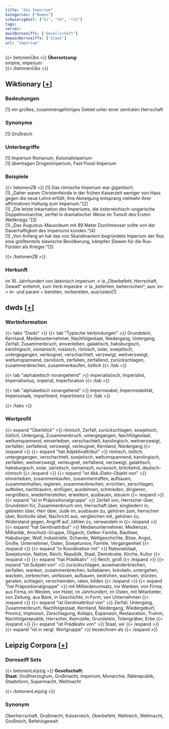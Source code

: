```yaml
---
title: "das Imperium"
kategorien: ["Nomen"]
schwierigkeit: ["k1", "h4", "r13"]
tags:
series:
mainDornseiffs: ['Gesellschaft']
domainDornseiffs: ['Staat']
url: "Imperium"
---
```


{{< betonenÜbs >}}
**Übersetzung:**  
empire, imperium  
{{< /betonenÜbs >}}

## Wiktionary [[+](https://de.wiktionary.org/wiki/Imperium)]

### Bedeutungen
[1] ein großes, zusammengehöriges Gebiet unter einer zentralen Herrschaft  

### Synonyme
[1] Großreich  

### Unterbegriffe
[1] Imperium Romanum, Kolonialimperium  
[1] übertragen Drogenimperium, Fast-Food-Imperium  

### Beispiele
{{< betonenZB >}}
[1] Das römische Imperium war gigantisch.  
[1] „Daher waren Christenfeinde in der frühen Kaiserzeit weniger von Hass gegen die neue Lehre erfüllt; ihre Abneigung entsprang vielmehr ihrer affirmativen Haltung zum Imperium.“[2]  
[1] „Die letzte Inkarnation des Imperiums, die österreichisch-ungarische Doppelmonarchie, zerfiel in dramatischer Weise im Tumult des Ersten Weltkriegs.“[3]  
[1] „Das Augustus-Mausoleum mit 89 Meter Durchmesser sollte von der Dauerhaftigkeit des Imperiums künden.“[4]  
[1] „Von Anfang an hat das von Skandinaviern begründete Imperium der Rus eine größtenteils slawische Bevölkerung, kämpfen Slawen für die Rus-Fürsten als Krieger.“[5]  

{{< /betonenZB >}}
### Herkunft
im 16. Jahrhundert von lateinisch imperium → la „Oberbefehl, Herrschaft, Gewalt“ entlehnt, zum Verb imperāre → la „befehlen, beherrschen“; aus: im- = in- und parare = bereiten, vorbereiten, ausrüsten[1]  



## dwds [[+](https://www.dwds.de/wb/Imperium)]

### Wortinformation
{{< tabs "Dwds" >}}
{{< tab "Typische Verbindungen" >}}
Grundstein, Kernland, Medienunternehmer, Nachfolgestaat, Niedergang, Untergang, Zerfall, Zusammenbruch, einverleiben, galaktisch, habsburgisch, karolingisch, osmanisch, russisch, römisch, solar, sowjetisch, untergegangen, verleugnet, verschachtelt, verzweigt, weitverzweigt, weltumspannend, zaristisch, zerfallen, zerfallend, zurückschlagen, zusammenbrechen, zusammenkaufen, östlich
{{< /tab >}}

{{< tab "alphabetisch vorangehend" >}}
imperialistisch, Imperialist, Imperialismus, imperial, Imperforation
{{< /tab >}}

{{< tab "alphabetisch vorangehend" >}}
impermeabel, Impermeabilität, Impersonale, impertinent, Impertinenz
{{< /tab >}}

{{< /tabs >}}

### Wortprofil
{{< expand "Überblick" >}} römisch, Zerfall, zurückschlagen, sowjetisch, östlich, Untergang, Zusammenbruch, untergegangen, Nachfolgestaat, weltumspannend, einverleiben, verschachtelt, karolingisch, weitverzweigt, zerfallen, zerfallend, verzweigt, verleugnet, Kernland, Niedergang {{< /expand >}}
{{< expand "hat Adjektivattribut" >}} römisch, östlich, untergegangen, verschachtelt, sowjetisch, weltumspannend, karolingisch, zerfallen, weitverzweigt, verleugnet, zerfallend, verzweigt, galaktisch, habsburgisch, solar, zaristisch, osmanisch, eurasisch, bröckelnd, deutsch-römisch {{< /expand >}}
{{< expand "ist Akk./Dativ-Objekt von" >}} einverleiben, zusammenkaufen, zusammenraffen, aufbauen, zusammenhalten, regieren, zusammenbrechen, errichten, zerschlagen, aufteilen, nachtrauern, einfügen, ausdehnen, schmieden, dirigieren, vergrößern, wiederherstellen, erweitern, ausbauen, steuern {{< /expand >}}
{{< expand "ist in Präpositionalgruppe" >}} Zerfall von, Herrscher über, Grundstein für, Zusammenbruch von, Herrschaft über, eingliedern in, gebieten über, Herr über, Jude im, ausbauen zu, gehören zum, herrschen über, Kontrolle über, Nachricht aus, vergleichen mit, gehören zu, Widerstand gegen, Angriff auf, zählen zu, verwandeln in {{< /expand >}}
{{< expand "hat Genitivattribut" >}} Medienunternehmer, Medienzar, Milliardär, Anschutz-Gruppe, Oligarch, Oetker-Familie, Baulöwe, Habsburger, Wolf, Industrielle, Schande, Weltgeschichte, Böse, Angst, Große, Unternehmer, Osten, Sowjetunion, Familie, Vergangenheit {{< /expand >}}
{{< expand "in Koordination mit" >}} Nationalstaat, Sowjetunion, Nation, Reich, Republik, Staat, Demokratie, Kirche, Kultur {{< /expand >}}
{{< expand "hat Prädikativ" >}} Reich, groß {{< /expand >}}
{{< expand "ist Subjekt von" >}} zurückschlagen, auseinanderbrechen, zerfallen, wanken, zusammenbrechen, kollabieren, bröckeln, untergehen, wackeln, zerbrechen, umfassen, aufbauen, bedrohen, wachsen, stürzen, geraten, schlagen, verschwinden, raten, bilden {{< /expand >}}
{{< expand "hat Präpositionalgruppe" >}} mit Milliardenumsatz, ins Wanken, von Firma, aus Firma, im Westen, von Hotel, im Jahrhundert, im Osten, mit Mitarbeiter, von Zeitung, aus Bank, in Geschichte, in Form, von Unternehmen {{< /expand >}}
{{< expand "ist Genitivattribut von" >}} Zerfall, Untergang, Zusammenbruch, Nachfolgestaat, Kernland, Niedergang, Wiedergeburt, Provinz, Implosion, Zerschlagung, Kollaps, Expansion, Restauration, Trumm, Nachfolgerepublik, Herrscher, Keimzelle, Grundstein, Totengräber, Erbe {{< /expand >}}
{{< expand "ist Prädikativ von" >}} Staat, wir {{< /expand >}}
{{< expand "ist in vergl. Wortgruppe" >}} bezeichnen als {{< /expand >}}

## Leipzig Corpora [[+](https://corpora.uni-leipzig.de/en/res?word=Imperium&corpusId=deu_newscrawl-public_2018)]

### Dornseiff Sets
{{< betonenLeipzig >}}
**Gesellschaft:**  
**Staat:** Großherzogtum, Großmacht, Imperium, Monarchie, Räterepublik, Staatsform, Supermacht, Weltmacht  

{{< /betonenLeipzig >}}

### Synonym
Oberherrschaft, Großmacht, Kaiserreich, Oberbefehl, Weltreich, Weltmacht, Großreich, Befehlsgewalt

